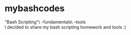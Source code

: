# mybashcodes
"Bash Scripting"\  -fundamentals\  -tools\
I decided to share my bash scripting homework and tools :)
